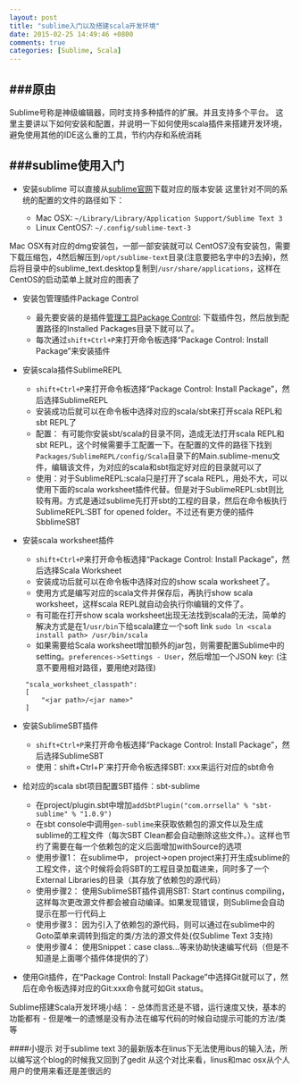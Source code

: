 ```yaml
---
layout: post
title: "sublime入门以及搭建scala开发环境"
date: 2015-02-25 14:49:46 +0800
comments: true
categories: [Sublime, Scala]
---
```


###原由
---
Sublime号称是神级编辑器，同时支持多种插件的扩展。并且支持多个平台。
这里主要讲以下如何安装和配置，并说明一下如何使用scala插件来搭建开发环境，
避免使用其他的IDE这么重的工具，节约内存和系统消耗


###sublime使用入门
---

- 安装sublime
可以直接从[sublime官网](http://www.sublimetext.com/)下载对应的版本安装
这里针对不同的系统的配置的文件的路径如下：

   - Mac OSX: `~/Library/Library/Application Support/Sublime Text 3`
   - Linux CentOS7: `~/.config/sublime-text-3`

Mac OSX有对应的dmg安装包，一部一部安装就可以
CentOS7没有安装包，需要下载压缩包，4然后解压到`/opt/sublime-text`目录(注意要把名字中的3去掉)，然后将目录中的sublime_text.desktop复制到`/usr/share/applications`，这样在CentOS的启动菜单上就对应的图表了

- 安装包管理插件Package Control

    - 最先要安装的是插件[管理工具Package Control](https://packagecontrol.io/installation): 下载插件包，然后放到配置路径的Installed Packages目录下就可以了。
    - 每次通过`shift+Ctrl+P`来打开命令板选择“Package Control: Install Package”来安装插件

- 安装scala插件SublimeREPL

    - `shift+Ctrl+P`来打开命令板选择“Package Control: Install Package”，然后选择SublimeREPL
    - 安装成功后就可以在命令板中选择对应的scala/sbt来打开scala REPL和sbt REPL了
    - 配置： 有可能你安装sbt/scala的目录不同，造成无法打开scala REPL和sbt REPL，这个时候需要手工配置一下。在配置的文件的路径下找到`Packages/SublimeREPL/config/Scala`目录下的Main.sublime-menu文件，编辑该文件，为对应的scala和sbt指定好对应的目录就可以了
    - 使用：对于SublimeREPL:scala只是打开了scala REPL，用处不大，可以使用下面的scala worksheet插件代替。但是对于SublimeREPL:sbt则比较有用。方式是通过sublime先打开sbt的工程的目录，然后在命令板执行SublimeREPL:SBT for opened folder。不过还有更方便的插件SbblimeSBT

- 安装scala worksheet插件

    - `shift+Ctrl+P`来打开命令板选择“Package Control: Install Package”，然后选择Scala Worksheet
    - 安装成功后就可以在命令板中选择对应的show scala worksheet了。
    - 使用方式是编写对应的scala文件并保存后，再执行show scala worksheet，这样scala REPL就自动会执行你编辑的文件了。
    - 有可能在打开show scala worksheet出现无法找到scala的无法，简单的解决方式是在1`/usr/bin`下给scala建立一个soft link `sudo ln <scala install path> /usr/bin/scala`
    - 如果需要给Scala worksheet增加额外的jar包，则需要配置Sublime中的setting。`preferences->Settings - User`，然后增加一个JSON key: (注意不要用相对路径，要用绝对路径)

```
	"scala_worksheet_classpath":
	[
		"<jar path>/<jar name>"
	]
```

- 安装SublimeSBT插件

    - `shift+Ctrl+P`来打开命令板选择“Package Control: Install Package”，然后选择SublimeSBT
    - 使用：shift+Ctrl+P`来打开命令板选择SBT: xxx来运行对应的sbt命令

- 给对应的scala sbt项目配置SBT插件：sbt-sublime 

    - 在project/plugin.sbt中增加`addSbtPlugin("com.orrsella" % "sbt-sublime" % "1.0.9")`
    - 在sbt console中调用`gen-sublime`来获取依赖包的源文件以及生成sublime的工程文件（每次SBT Clean都会自动删除这些文件。）。这样也节约了需要在每一个依赖包的定义后面增加withSource的选项
    - 使用步骤1： 在sublime中， project->open project来打开生成sublime的工程文件，这个时候将会将SBT的工程目录加载进来，同时多了一个External Libraries的目录（其存放了依赖包的源代码）
    - 使用步骤2： 使用SublimeSBT插件调用SBT: Start continus compiling，这样每次更改源文件都会被自动编译。如果发现错误，则Sublime会自动提示在那一行代码上
    - 使用步骤3： 因为引入了依赖包的源代码，则可以通过在sublime中的Goto菜单来调转到指定的类/方法的源文件处(仅Sublime Text 3支持)
    - 使用步骤4： 使用Snippet：case class...等来协助快速编写代码（但是不知道是上面哪个插件体提供的了）

- 使用Git插件，在“Package Control: Install Package”中选择Git就可以了，然后在命令板选择对应的Git:xxx命令就可如Git status。

Sublime搭建Scala开发环境小结：
    - 总体而言还是不错，运行速度又快，基本的功能都有
    - 但是唯一的遗憾是没有办法在编写代码的时候自动提示可能的方法/类等

####小提示
对于sublime text 3的最新版本在linus下无法使用ibus的输入法，所以编写这个blog的时候我又回到了gedit
从这个对比来看，linus和mac osx从个人用户的使用来看还是差很远的

